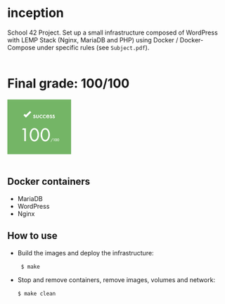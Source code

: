 # inception

School 42 Project. Set up a small infrastructure composed of WordPress with LEMP Stack (Nginx, MariaDB and PHP) using Docker / Docker-Compose under specific rules (see `Subject.pdf`).
<br></br>

# Final grade: 100/100

<img src="./score.png" height="125" alt="Score"> <br></br>

## Docker containers

- MariaDB
- WordPress
- Nginx


## How to use

- Build the images and deploy the infrastructure:

  ```sh
   $ make
   ```

- Stop and remove containers, remove images, volumes and network:

	```sh
	$ make clean
	```


